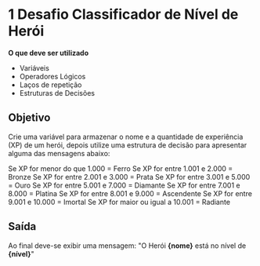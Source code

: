 # 1 Desafio Classificador de Nível de Herói

**O que deve ser utilizado**

- Variáveis
- Operadores Lógicos
- Laços de repetição
- Estruturas de Decisões

## Objetivo

Crie uma variável para armazenar o nome e a quantidade de experiência (XP) de um herói, depois utilize uma estrutura de decisão para apresentar alguma das mensagens abaixo:

Se XP for menor do que 1.000 = Ferro
Se XP for entre 1.001 e 2.000 = Bronze
Se XP for entre 2.001 e 3.000 = Prata 
Se XP for entre 3.001 e 5.000 = Ouro
Se XP for entre 5.001 e 7.000 = Diamante 
Se XP for entre 7.001 e 8.000 = Platina 
Se XP for entre 8.001 e 9.000 = Ascendente
Se XP for entre 9.001 e 10.000 = Imortal
Se XP for maior ou igual a 10.001 = Radiante

## Saída

Ao final deve-se exibir uma mensagem:
"O Herói **{nome}** está no nível de **{nível}**"